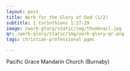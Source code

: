 ```yaml
---
layout: post
title: Work for the Glory of God (1/2)
subtitle: 1 Corinthians 1:27-29
image: /work-glory/static/img/thumbnail.jpg
qr: /work-glory/static/img/work-glory-qr.png
tags: christian-professional pgmc

---
```

Pacific Grace Mandarin Church (Burnaby)
